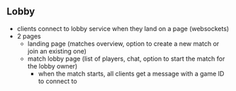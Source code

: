 ## Lobby

* clients connect to lobby service when they land on a page (websockets)
* 2 pages
  * landing page (matches overview, option to create a new match or join an existing one)
  * match lobby page (list of players, chat, option to start the match for the lobby owner)
    * when the match starts, all clients get a message with a game ID to connect to